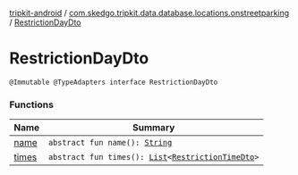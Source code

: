 [tripkit-android](../../index.md) / [com.skedgo.tripkit.data.database.locations.onstreetparking](../index.md) / [RestrictionDayDto](./index.md)

# RestrictionDayDto

`@Immutable @TypeAdapters interface RestrictionDayDto`

### Functions

| Name | Summary |
|---|---|
| [name](name.md) | `abstract fun name(): `[`String`](https://kotlinlang.org/api/latest/jvm/stdlib/kotlin/-string/index.html) |
| [times](times.md) | `abstract fun times(): `[`List`](https://kotlinlang.org/api/latest/jvm/stdlib/kotlin.collections/-list/index.html)`<`[`RestrictionTimeDto`](../-restriction-time-dto/index.md)`>` |
